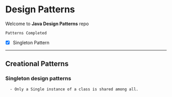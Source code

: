 # Design Patterns

Welcome to **Java Design Patterns** repo

``Patterns Completed``
 - [x] Singleton Pattern

---

## Creational Patterns
   ### Singleton design patterns
      - Only a Single instance of a class is shared among all.